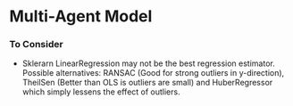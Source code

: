 # Multi-Agent Model

### To Consider
* Sklerarn LinearRegression may not be the best regression estimator. Possible alternatives: RANSAC (Good for strong outliers in y-direction), TheilSen (Better than OLS is outliers are small) and HuberRegressor which simply lessens the effect of outliers.